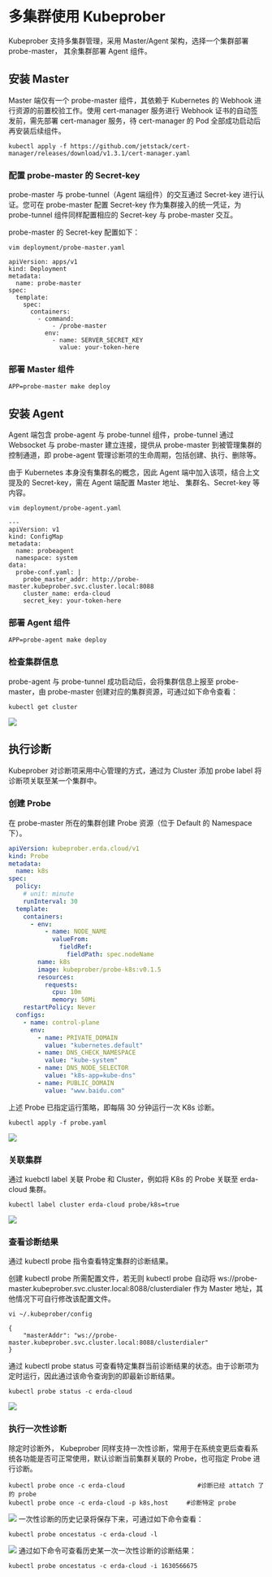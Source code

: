 # 多集群使用 Kubeprober

Kubeprober 支持多集群管理，采用 Master/Agent 架构，选择一个集群部署 probe-master， 其余集群部署 Agent 组件。

## 安装 Master
Master 端仅有一个 probe-master 组件，其依赖于 Kubernetes 的 Webhook 进行资源的前置校验工作。使用 cert-manager 服务进行 Webhook 证书的自动签发前，需先部署 cert-manager 服务，待 cert-manager 的 Pod 全部成功启动后再安装后续组件。

```shell script
kubectl apply -f https://github.com/jetstack/cert-manager/releases/download/v1.3.1/cert-manager.yaml
```
### 配置 probe-master 的 Secret-key  

probe-master 与 probe-tunnel（Agent 端组件）的交互通过 Secret-key 进行认证。您可在 probe-master 配置 Secret-key 作为集群接入的统一凭证，为 probe-tunnel 组件同样配置相应的 Secret-key 与 probe-master 交互。  

probe-master 的 Secret-key 配置如下：

```shell script
vim deployment/probe-master.yaml

apiVersion: apps/v1
kind: Deployment
metadata:
  name: probe-master
spec:
  template:
    spec:
      containers:
        - command:
            - /probe-master
          env:
            - name: SERVER_SECRET_KEY
              value: your-token-here
```
### 部署 Master 组件
```
APP=probe-master make deploy
```
## 安装 Agent
Agent 端包含 probe-agent 与 probe-tunnel 组件，probe-tunnel 通过 Websocket 与 probe-master 建立连接，提供从 probe-master 到被管理集群的控制通道，即 probe-agent 管理诊断项的生命周期，包括创建、执行、删除等。 

由于 Kubernetes 本身没有集群名的概念，因此 Agent 端中加入该项，结合上文提及的 Secret-key，需在 Agent 端配置 Master 地址、 集群名、Secret-key 等内容。

```shell script
vim deployment/probe-agent.yaml

---
apiVersion: v1
kind: ConfigMap
metadata:
  name: probeagent
  namespace: system
data:
  probe-conf.yaml: |
    probe_master_addr: http://probe-master.kubeprober.svc.cluster.local:8088
    cluster_name: erda-cloud
    secret_key: your-token-here
```
### 部署 Agent 组件
```shell script
APP=probe-agent make deploy
```
### 检查集群信息
probe-agent 与 probe-tunnel 成功启动后，会将集群信息上报至 probe-master，由 probe-master 创建对应的集群资源，可通过如下命令查看：

```
kubectl get cluster
```
![](http://terminus-paas.oss-cn-hangzhou.aliyuncs.com/paas-doc/2021/10/08/904cbeb8-21fb-42bf-8857-594c3630d60b.png)
## 执行诊断
Kubeprober 对诊断项采用中心管理的方式，通过为 Cluster 添加 probe label 将诊断项关联至某一个集群中。

### 创建 Probe
在 probe-master 所在的集群创建 Probe 资源（位于 Default 的 Namespace 下）。  

```yaml
apiVersion: kubeprober.erda.cloud/v1
kind: Probe
metadata:
  name: k8s
spec:
  policy:
    # unit: minute
    runInterval: 30
  template:
    containers:
      - env:
          - name: NODE_NAME
            valueFrom:
              fieldRef:
                fieldPath: spec.nodeName
        name: k8s
        image: kubeprober/probe-k8s:v0.1.5
        resources:
          requests:
            cpu: 10m
            memory: 50Mi
    restartPolicy: Never
  configs:
    - name: control-plane
      env:
        - name: PRIVATE_DOMAIN
          value: "kubernetes.default"
        - name: DNS_CHECK_NAMESPACE
          value: "kube-system"
        - name: DNS_NODE_SELECTOR
          value: "k8s-app=kube-dns"
        - name: PUBLIC_DOMAIN
          value: "www.baidu.com"
```
上述 Probe 已指定运行策略，即每隔 30 分钟运行一次 K8s 诊断。

```shell script
kubectl apply -f probe.yaml
```
![](http://terminus-paas.oss-cn-hangzhou.aliyuncs.com/paas-doc/2021/10/08/2ac2c3fb-d011-48c8-aee4-7321f763f297.png)
### 关联集群
通过 kuebctl label 关联 Probe 和 Cluster，例如将 K8s 的 Probe 关联至 erda-cloud 集群。

```shell script
kubectl label cluster erda-cloud probe/k8s=true
```
![](http://terminus-paas.oss-cn-hangzhou.aliyuncs.com/paas-doc/2021/10/08/88a99136-7abc-4afa-b3af-afd0a45def54.png)
### 查看诊断结果
通过 kubectl probe 指令查看特定集群的诊断结果。  

创建 kubectl probe 所需配置文件，若无则 kubectl probe 自动将 ws://probe-master.kubeprober.svc.cluster.local:8088/clusterdialer 作为 Master 地址，其他情况下可自行修改该配置文件。 

```shell script
vi ~/.kubeprober/config

{
    "masterAddr": "ws://probe-master.kubeprober.svc.cluster.local:8088/clusterdialer"
}
```
通过 kubectl probe status 可查看特定集群当前诊断结果的状态。由于诊断项为定时运行，因此通过该命令查询到的即最新诊断结果。
```shell script
kubectl probe status -c erda-cloud
```
![](http://terminus-paas.oss-cn-hangzhou.aliyuncs.com/paas-doc/2021/10/08/0cf51503-2b49-4ac7-b8c4-fa742fe85546.png)
### 执行一次性诊断
除定时诊断外， Kubeprober 同样支持一次性诊断，常用于在系统变更后查看系统各功能是否可正常使用，默认诊断当前集群关联的 Probe，也可指定 Probe 进行诊断。

```shell script
kubectl probe once -c erda-cloud                    #诊断已经 attatch 了的 probe
kubectl probe once -c erda-cloud -p k8s,host     #诊断特定 probe
```
![](http://terminus-paas.oss-cn-hangzhou.aliyuncs.com/paas-doc/2021/10/08/51d83f8f-cc53-466d-a6ca-444a8ac63b7d.png)
一次性诊断的历史记录将保存下来，可通过如下命令查看：

```
kubectl probe oncestatus -c erda-cloud -l
```
![](http://terminus-paas.oss-cn-hangzhou.aliyuncs.com/paas-doc/2021/10/08/d59be731-0830-4029-96e2-4efc045467fd.png)
通过如下命令可查看历史某一次一次性诊断的诊断结果：

```
kubectl probe oncestatus -c erda-cloud -i 1630566675
```